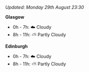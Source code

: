 *Updated: Monday 29th August 23:30*

**Glasgow**

* 0h - 7h: :cloud: Cloudy
* 8h - 11h: :partly_sunny: Partly Cloudy

**Edinburgh**

* 0h - 7h: :cloud: Cloudy
* 8h - 11h: :partly_sunny: Partly Cloudy
